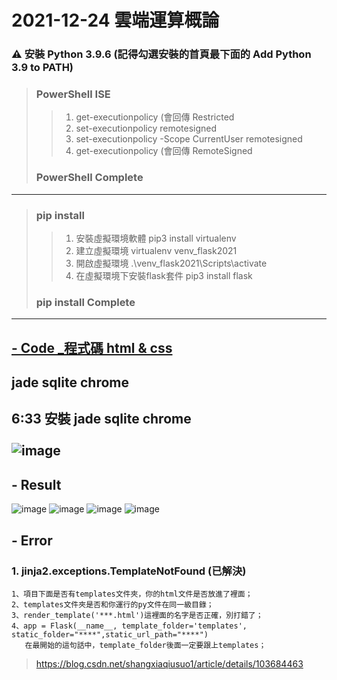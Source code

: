 # 2021-12-24 雲端運算概論

###  ⚠ 安裝 Python 3.9.6 (記得勾選安裝的首頁最下面的 Add Python 3.9 to PATH)
> ###  PowerShell ISE
>> 1. get-executionpolicy (會回傳 Restricted
>> 2. set-executionpolicy remotesigned
>> 3. set-executionpolicy -Scope CurrentUser remotesigned
>> 4. get-executionpolicy (會回傳 RemoteSigned
> ### PowerShell Complete 
---
> ### pip install
>> 1. 安裝虛擬環境軟體 pip3 install virtualenv  
>> 2. 建立虛擬環境 virtualenv venv_flask2021
>> 3. 開啟虛擬環境 .\venv_flask2021\Scripts\activate
>> 4. 在虛擬環境下安裝flask套件 pip3 install flask
> ### pip install Complete
---
## [ - Code _程式碼 html & css](https://github.com/ChengHan16/Cs4high_4080E036/tree/master/%E9%9B%B2%E7%AB%AF%E9%81%8B%E7%AE%97%E6%A6%82%E8%AB%96%E3%80%8A110-1%E3%80%8B/%E3%80%8A8%E3%80%8B2021-12-24/Code%20_%E7%A8%8B%E5%BC%8F%E7%A2%BC%20html%20%26%20css)

## jade sqlite chrome
## 6:33 安裝 jade sqlite chrome <br><br> ![image](https://user-images.githubusercontent.com/55220866/147331973-c84c6590-5d3c-451e-81e4-c7172d1718a0.png)

## - Result
![image](https://user-images.githubusercontent.com/55220866/147332769-9f6405c7-d9a7-44ae-bcee-e7cd9e13ab23.png)
![image](https://user-images.githubusercontent.com/55220866/147332677-52263b3f-6c8f-43f5-b5a2-61376821dba7.png)
![image](https://user-images.githubusercontent.com/55220866/147332835-bdbd00bf-d424-4ec4-b3f2-49a4ad767783.png)
![image](https://user-images.githubusercontent.com/55220866/147332715-1a2e89b5-069a-4027-bd90-082eaefc7500.png)
## - Error 
### 1. jinja2.exceptions.TemplateNotFound (已解決)
```
1、項目下面是否有templates文件夾，你的html文件是否放進了裡面；
2、templates文件夾是否和你運行的py文件在同一級目錄；
3、render_template('***.html')這裡面的名字是否正確，別打錯了；
4、app = Flask(__name__, template_folder='templates', static_folder="****",static_url_path="****") 
   在最開始的這句話中，template_folder後面一定要跟上templates；
```
> https://blog.csdn.net/shangxiaqiusuo1/article/details/103684463
